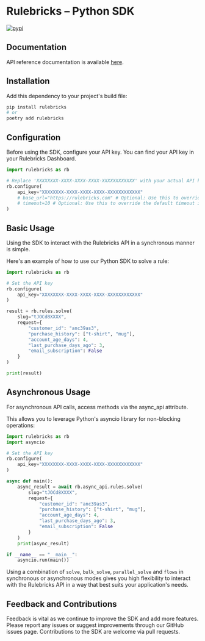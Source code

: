 # Rulebricks – Python SDK

[![pypi](https://img.shields.io/pypi/v/flatfile.svg)](https://pypi.python.org/pypi/rulebricks)

## Documentation

API reference documentation is available [here](https://rulebricks.com/docs).

## Installation

Add this dependency to your project's build file:

```bash
pip install rulebricks
# or
poetry add rulebricks
```

## Configuration

Before using the SDK, configure your API key. You can find your API key in your Rulebricks Dashboard.

```python
import rulebricks as rb

# Replace 'XXXXXXXX-XXXX-XXXX-XXXX-XXXXXXXXXXXX' with your actual API key
rb.configure(
    api_key="XXXXXXXX-XXXX-XXXX-XXXX-XXXXXXXXXXXX"
    # base_url="https://rulebricks.com" # Optional: Use this to override the default base URL for private cloud deployments
    # timeout=10 # Optional: Use this to override the default timeout in seconds
)
```

## Basic Usage

Using the SDK to interact with the Rulebricks API in a synchronous manner is simple.

Here's an example of how to use our Python SDK to solve a rule:

```python
import rulebricks as rb

# Set the API key
rb.configure(
    api_key="XXXXXXXX-XXXX-XXXX-XXXX-XXXXXXXXXXXX"
)

result = rb.rules.solve(
    slug="tJOCd8XXXX",
    request={
        "customer_id": "anc39as3",
        "purchase_history": ["t-shirt", "mug"],
        "account_age_days": 4,
        "last_purchase_days_ago": 3,
        "email_subscription": False
    }
)

print(result)
```

## Asynchronous Usage

For asynchronous API calls, access methods via the async_api attribute.

This allows you to leverage Python's asyncio library for non-blocking operations:

```python
import rulebricks as rb
import asyncio

# Set the API key
rb.configure(
    api_key="XXXXXXXX-XXXX-XXXX-XXXX-XXXXXXXXXXXX"
)

async def main():
    async_result = await rb.async_api.rules.solve(
        slug="tJOCd8XXXX",
        request={
            "customer_id": "anc39as3",
            "purchase_history": ["t-shirt", "mug"],
            "account_age_days": 4,
            "last_purchase_days_ago": 3,
            "email_subscription": False
        }
    )
    print(async_result)

if __name__ == "__main__":
    asyncio.run(main())
```

Using a combination of `solve`, `bulk_solve`, `parallel_solve` and `flows` in synchronous or asynchronous modes gives you high flexibility to interact with the Rulebricks API in a way that best suits your application's needs.

## Feedback and Contributions

Feedback is vital as we continue to improve the SDK and add more features. Please report any issues or suggest improvements through our GitHub issues page. Contributions to the SDK are welcome via pull requests.
